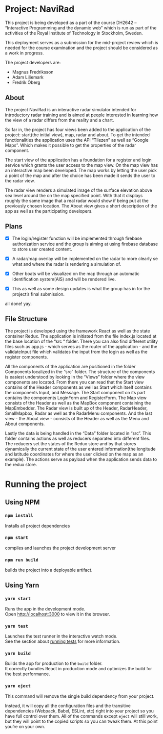 # Project: NaviRad

This project is being developed as a part of the course DH2642 – “Interactive Programming and the dynamic web” which is run as part of the activities of the Royal Institute of Technology in Stockholm, Sweden.

This deployment serves as a submission for the mid-project review which is needed for the course examination and the project should be considered as a work in progress.

The project developers are:

- Magnus Fredriksson
- Adam Liliemark
- Fredrik Öberg


## About

The project NaviRad is an interactive radar simulator intended for introductory radar training and is aimed at people interested in learning how the view of a radar differs from the reality and a chart.

So far in, the project has four views been added to the application of the project: start(the initial view), map, radar and about. 
To get the intended functionalities the application uses the API “Tilezen” as well as “Google Maps”. Which makes it possible to get the properties of the radar component.

The start view of the application has a foundation for a register and login service which grants the user access to the map view. On the map view has an interactive map been developed. The map works by letting the user pick a point of the map and after the choice has been made it sends the user to the radar view.

The radar view renders a simulated image of the surface elevation above sea level around the on the map specified point. With that it displays roughly the same image that a real radar would show if being put at the previously chosen location.
The About view gives a short description of the app as well as the participating developers.

## Plans

- [x] The login/register function will be implemented through firebase authorization service and the group is aiming at using firebase database to store user created content.

- [x] A radar/map overlay will be implemented on the radar to more clearly se what and where the radar is rendering a simulation of.

- [x] Other boats will be visualized on the map through an automatic identification system(AIS) and will be rendered live.

- [x] This as well as some design updates is what the group has in for the project’s final submission.


all done! yay. 

## File Structure

The project is developed using the framework React as well as the state container Redux. The application is initiated from the file index.js located at the base location of the “src “ folder. There you can also find different utility files such as app.js - which serves as the router of the application - and the validateInput file which validates the input from the login as well as the register components.

All the components of the application are positioned in the folder Components localized in the “src” folder. The structure of the components is easiest understood by looking in the “Views” folder where the view components are located. From there you can read that the Start view contains of the Header components as well as Start which itself contains the components Input, and Message. The Start component on its part contains the components LoginForm and RegisterForm. The Map view consists of the Header as well as the MapBox component containing the MapEmbedder. The Radar view is built up of the Header, RadarHeader, SmallMapbox, Radar as well as the RadarMenu components. And the last view - the About view - consists of the Header as well as the Menu and About components.

Lastly the data is being handled in the “Data” folder located in “src”. This folder contains actions as well as reducers separated into different files. The reducers set the states of the Redux store and by that stores dynamically the current state of the user entered information(the longitude and latitude coordinates for where the user clicked on the map as an example). The actions serve as payload when the application sends data to the redux store.



# Running the project

## Using NPM
### `npm install` 
Installs all project dependencies

### `npm start`
compiles and launches the project development server

### `npm run build` 
builds the project into a deployable artifact.



## Using Yarn


### `yarn start`

Runs the app in the development mode.<br />
Open [http://localhost:3000](http://localhost:3000) to view it in the browser.

### `yarn test`

Launches the test runner in the interactive watch mode.<br />
See the section about [running tests](https://facebook.github.io/create-react-app/docs/running-tests) for more information.

### `yarn build`

Builds the app for production to the `build` folder.<br />
It correctly bundles React in production mode and optimizes the build for the best performance.

### `yarn eject`
This command will remove the single build dependency from your project.

Instead, it will copy all the configuration files and the transitive dependencies (Webpack, Babel, ESLint, etc) right into your project so you have full control over them. All of the commands except `eject` will still work, but they will point to the copied scripts so you can tweak them. At this point you’re on your own.
